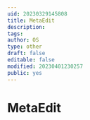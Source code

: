 ```yaml
---
uid: 20230329145808
title: MetaEdit
description: 
tags: 
author: OS
type: other
draft: false
editable: false
modified: 20230401230257
public: yes
---
```


# MetaEdit